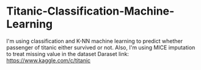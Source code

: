 # Titanic-Classification-Machine-Learning
I'm using classification and K-NN machine learning to predict whether passenger of titanic either survived or not. Also, I'm using MICE imputation to treat missing value in the dataset
Daraset link: https://www.kaggle.com/c/titanic
